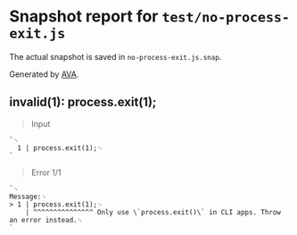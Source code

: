 # Snapshot report for `test/no-process-exit.js`

The actual snapshot is saved in `no-process-exit.js.snap`.

Generated by [AVA](https://avajs.dev).

## invalid(1): process.exit(1);

> Input

    `␊
      1 | process.exit(1);␊
    `

> Error 1/1

    `␊
    Message:␊
    > 1 | process.exit(1);␊
        | ^^^^^^^^^^^^^^^ Only use \`process.exit()\` in CLI apps. Throw an error instead.␊
    `
